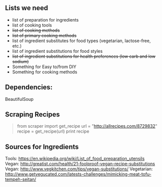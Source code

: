 ## Lists we need
- list of preparation for ingredients
- list of cooking tools
- ~~list of cooking methods~~
- ~~list of primary cooking methods~~
- list of ingredient substitutes for food types (vegetarian, lactose-free, etc.)
- list of ingredient substitutions for food styles
- ~~list of ingredient substitutions for health preferences  (low carb and low sodium)~~
- Something for Easy to/from DIY
- Something for cooking methods

## Dependencies:
BeautifulSoup

## Scraping Recipes
>from scraper import get_recipe
>url = "http://allrecipes.com/8729832"
>recipe = get_recipe(url)
>print recipe

## Sources for Ingredients
Tools: https://en.wikipedia.org/wiki/List_of_food_preparation_utensils
Vegan: http://greatist.com/health/21-foolproof-vegan-recipe-substitutions
Vegan: http://www.vegkitchen.com/tips/vegan-substitutions/
Vegetarian: http://www.getvegucated.com/latests-challenges/mimicking-meat-tofu-tempeh-seitan/